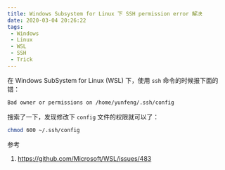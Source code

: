 ```yaml
---
title: Windows Subsystem for Linux 下 SSH permission error 解决
date: 2020-03-04 20:26:22
tags:
 - Windows
 - Linux
 - WSL
 - SSH
 - Trick
---
```

在 Windows SubSystem for Linux (WSL) 下，使用 `ssh` 命令的时候报下面的错：
```bash
Bad owner or permissions on /home/yunfeng/.ssh/config
```
搜索了一下，发现修改下 `config` 文件的权限就可以了：
```bash
chmod 600 ~/.ssh/config
```

参考
1. <https://github.com/Microsoft/WSL/issues/483>
